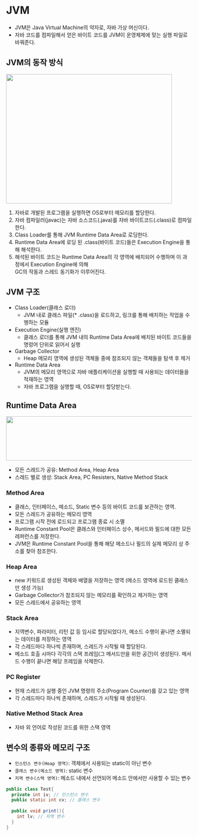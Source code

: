 # JVM
* JVM은 Java Virtual Machine의 약자로, 자바 가상 머신이다.
* 자바 코드를 컴파일해서 얻은 바이트 코드를 JVM이 운영체제에 맞는 실행 파일로 바꿔준다.

## JVM의 동작 방식
<img src="https://img1.daumcdn.net/thumb/R1280x0/?scode=mtistory2&fname=https%3A%2F%2Fblog.kakaocdn.net%2Fdn%2FcQRqku%2Fbtru0vJ6Ixx%2F9qCTW7ChXc80fGfQUrT4B0%2Fimg.png" width="450" height="350">

1. 자바로 개발된 프로그램을 실행하면 OS로부터 메모리를 할당한다.
2. 자바 컴파일러(javac)는 자바 소스코드(.java)를 자바 바이트코드(.class)로 컴파일한다.
3. Class Loader를 통해 JVM Runtime Data Area로 로딩한다.
4. Runtime Data Area에 로딩 된 .class(바이트 코드)들은 Execution Engine을 통해 해석한다.
5. 해석된 바이트 코드는 Runtime Data Area의 각 영역에 배치되어 수행하며 이 과정에서 Execution Engine에 의해  
   GC의 작동과 스레드 동기화가 이루어진다.

## JVM 구조
* Class Loader(클래스 로더)
  * JVM 내로 클래스 파일(* .class)을 로드하고, 링크를 통해 배치하는 작업을 수행하는 모듈
* Execution Engine(실행 엔진)
  * 클래스 로더를 통해 JVM 내의 Runtime Data Area에 배치된 바이트 코드들을 명렁어 단위로 읽어서 실행
* Garbage Collector
  * Heap 메모리 영역에 생성된 객체들 중에 참조되지 않는 객체들을 탐색 후 제거
* Runtime Data Area
  * JVM의 메모리 영역으로 자바 애플리케이션을 실행할 때 사용되는 데이터들을 적재하는 영역
  * 자바 프로그램을 실행할 때, OS로부터 할당받는다.

## Runtime Data Area
<img src="https://img1.daumcdn.net/thumb/R1280x0/?scode=mtistory2&fname=https%3A%2F%2Fblog.kakaocdn.net%2Fdn%2FbZR97z%2FbtrvtdBl1Md%2FLbUk2NVlgDmsKMcBiQ9f4K%2Fimg.png" width="550" height="120">

* 모든 스레드가 공유: Method Area, Heap Area
* 스레드 별로 생성: Stack Area, PC Resisters, Native Method Stack

### Method Area
* 클래스, 인터페이스, 메소드, Static 변수 등의 바이트 코드를 보관하는 영역.
* 모든 스레드가 공유하는 메모리 영역
* 프로그램 시작 전에 로드되고 프로그램 종료 시 소멸
* Runtime Constant Pool은 클래스와 인터페이스 상수, 메서드와 필드에 대한 모든 레퍼런스를 저장한다.
* JVM은 Runtime Constant Pool을 통해 해당 메소드나 필드의 실제 메모리 상 주소를 찾아 참조한다.

### Heap Area
* new 키워드로 생성된 객체와 배열을 저장하는 영역 (메소드 영역에 로드된 클래스만 생성 가능)
* Garbage Collector가 참조되지 않는 메모리를 확인하고 제거하는 영역
* 모든 스레드에서 공유하는 영역

### Stack Area
* 지역변수, 파라미터, 리턴 값 등 임시로 할당되었다가, 메소드 수행이 끝나면 소멸되는 데이터를 저장하는 영역
* 각 스레드마다 하나씩 존재하며, 스레드가 시작될 때 할당된다.
* 메소드 호출 시마다 각각의 스택 프레임(그 메서드만을 위한 공간)이 생성된다. 메서드 수행이 끝나면 해당 프레임을 삭제한다.

### PC Register
* 현재 스레드가 실행 중인 JVM 명령의 주소(Program Counter)를 갖고 있는 영역
* 각 스레드마다 하나씩 존재하며, 스레드가 시작될 때 생성된다.

### Native Method Stack Area
* 자바 외 언어로 작성된 코드를 위한 스택 영역

## 변수의 종류와 메모리 구조
* `인스턴스 변수(Heap 영역)`: 객체에서 사용되는 static이 아닌 변수
* `클래스 변수(메소드 영역)`: static 변수
* `지역 변수(스택 영역)`: 메소드 내에서 선언되어 메소드 안에서만 사용할 수 있는 변수
```java
public class Test{
  private int iv; // 인스턴스 변수
  public static int cv; // 클래스 변수
  
  public void print(){
  	int lv; // 지역 변수
  }
}
```
